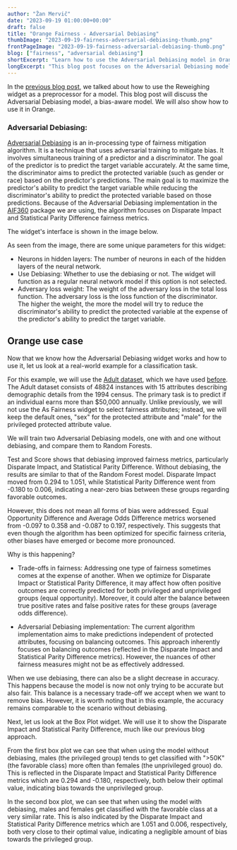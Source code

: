 ```yaml
---
author: "Žan Mervič"
date: "2023-09-19 01:00:00+00:00"
draft: false
title: "Orange Fairness - Adversarial Debiasing"
thumbImage: "2023-09-19-fairness-adversarial-debiasing-thumb.png"
frontPageImage: "2023-09-19-fairness-adversarial-debiasing-thumb.png"
blog: ["fairness", "adversarial debiasing"]
shortExcerpt: "Learn how to use the Adversarial Debiasing model in Orange for fairer machine learning."
longExcerpt: "This blog post focuses on the Adversarial Debiasing model in Orange, a tool for enhancing fairness in your machine learning algorithms. We will walk through how to use it and explain the trade-offs that come with using fairness algorithms."
---
```


In the [previous blog post](/blog/2023-09-19-fairness-reweighing-preprocessor/), we talked about how to use the Reweighing widget as a preprocessor for a model. This blog post will discuss the Adversarial Debiasing model, a bias-aware model. We will also show how to use it in Orange.

### Adversarial Debiasing:

[Adversarial Debiasing](https://arxiv.org/abs/1801.07593) is an in-processing type of fairness mitigation algorithm. It is a technique that uses adversarial training to mitigate bias. It involves simultaneous training of a predictor and a discriminator. The goal of the predictor is to predict the target variable accurately. At the same time, the discriminator aims to predict the protected variable (such as gender or race) based on the predictor's predictions. The main goal is to maximize the predictor's ability to predict the target variable while reducing the discriminator's ability to predict the protected variable based on those predictions. Because of the Adversarial Debiasing implementation in the [AIF360](https://aif360.res.ibm.com/) package we are using, the algorithm focuses on Disparate Impact and Statistical Parity Difference fairness metrics.

The widget's interface is shown in the image below.

<WindowScreenshot src="2023-09-19-fairness-adversarial-debiasing.png" />

As seen from the image, there are some unique parameters for this widget:

- Neurons in hidden layers: The number of neurons in each of the hidden layers of the neural network.
- Use Debiasing: Whether to use the debiasing or not. The widget will function as a regular neural network model if this option is not selected.
- Adversary loss weight: The weight of the adversary loss in the total loss function. The adversary loss is the loss function of the discriminator. The higher the weight, the more the model will try to reduce the discriminator's ability to predict the protected variable at the expense of the predictor's ability to predict the target variable.


## Orange use case

Now that we know how the Adversarial Debiasing widget works and how to use it, let us look at a real-world example for a classification task. 

For this example, we will use the [Adult dataset](https://archive.ics.uci.edu/ml/datasets/adult), which we have used [before](/blog/2023-08-23-fairness-dataset-bias/). The Adult dataset consists of 48824 instances with 15 attributes describing demographic details from the 1994 census. The primary task is to predict if an individual earns more than $50,000 annually. Unlike previously, we will not use the As Fairness widget to select fairness attributes; instead, we will keep the default ones, "sex" for the protected attribute and "male" for the privileged protected attribute value. 

We will train two Adversarial Debiasing models, one with and one without debiasing, and compare them to Random Forests.

<WindowScreenshot src="2023-09-19-fairness-adversarial-debiasing-use-case.png" />

<WindowScreenshot src="2023-09-19-fairness-adversarial-debiasing-scores.png" />

Test and Score shows that debiasing improved fairness metrics, particularly Disparate Impact, and Statistical Parity Difference. Without debiasing, the results are similar to that of the Random Forest model. Disparate Impact moved from 0.294 to 1.051, while Statistical Parity Difference went from -0.180 to 0.006, indicating a near-zero bias between these groups regarding favorable outcomes.

However, this does not mean all forms of bias were addressed. Equal Opportunity Difference and Average Odds Difference metrics worsened from -0.097 to 0.358 and -0.087 to 0.197, respectively. This suggests that even though the algorithm has been optimized for specific fairness criteria, other biases have emerged or become more pronounced.

Why is this happening?

- Trade-offs in fairness: Addressing one type of fairness sometimes comes at the expense of another. When we optimize for Disparate Impact or Statistical Parity Difference, it may affect how often positive outcomes are correctly predicted for both privileged and unprivileged groups (equal opportunity). Moreover, it could alter the balance between true positive rates and false positive rates for these groups (average odds difference).

- Adversarial Debiasing implementation: The current algorithm implementation aims to make predictions independent of protected attributes, focusing on balancing outcomes. This approach inherently focuses on balancing outcomes (reflected in the Disparate Impact and Statistical Parity Difference metrics). However, the nuances of other fairness measures might not be as effectively addressed.

When we use debiasing, there can also be a slight decrease in accuracy. This happens because the model is now not only trying to be accurate but also fair. This balance is a necessary trade-off we accept when we want to remove bias. However, it is worth noting that in this example, the accuracy remains comparable to the scenario without debiasing.

Next, let us look at the Box Plot widget. We will use it to show the Disparate Impact and Statistical Parity Difference, much like our previous blog approach.

<WindowScreenshot src="2023-09-19-fairness-adversarial-debiasing-box-plot-bias.png" />

<WindowScreenshot src="2023-09-19-fairness-adversarial-debiasing-box-plot-debias.png" />

From the first box plot we can see that when using the model without debiasing, males (the privileged group) tends to get classified with ">50K" (the favorable class) more often than females (the unprivileged grouo) do. This is reflected in the Disparate Impact and Statistical Parity Difference metrics which are 0.294 and -0.180, respectively, both below their optimal value, indicating bias towards the unprivileged group.

In the second box plot, we can see that when using the model with debiasing, males and females get classified with the favorable class at a very similar rate. This is also indicated by the Disparate Impact and Statistical Parity Difference metrics which are 1.051 and 0.006, respectively, both very close to their optimal value, indicating a negligible amount of bias towards the privileged group.